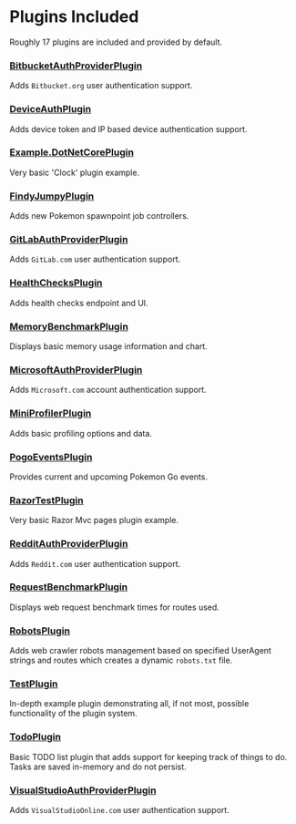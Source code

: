 # Plugins Included  

Roughly 17 plugins are included and provided by default.   

### [BitbucketAuthProviderPlugin](../plugins/BitbucketAuthProviderPlugin.md)  
Adds `Bitbucket.org` user authentication support.    

### [DeviceAuthPlugin](../plugins/DeviceAuthPlugin.md)  
Adds device token and IP based device authentication support.

### [Example.DotNetCorePlugin](../plugins/Example.DotNetCorePlugin.md)  
Very basic 'Clock' plugin example.  

### [FindyJumpyPlugin](../plugins/FindyJumpyPlugin.md)  
Adds new Pokemon spawnpoint job controllers.  

### [GitLabAuthProviderPlugin](../plugins/GitLabAuthProviderPlugin.md)  
Adds `GitLab.com` user authentication support.  

### [HealthChecksPlugin](../plugins/HealthChecksPlugin.md)  
Adds health checks endpoint and UI.  

### [MemoryBenchmarkPlugin](../plugins/MemoryBenchmarkPlugin.md)  
Displays basic memory usage information and chart.  

### [MicrosoftAuthProviderPlugin](../plugins/MicrosoftAuthProviderPlugin.md)  
Adds `Microsoft.com` account authentication support.

### [MiniProfilerPlugin](../plugins/MiniProfilerPlugin.md)  
Adds basic profiling options and data.  

### [PogoEventsPlugin](../plugins/PogoEventsPlugin.md)  
Provides current and upcoming Pokemon Go events.  

### [RazorTestPlugin](../plugins/RazorTestPlugin.md)  
Very basic Razor Mvc pages plugin example.  

### [RedditAuthProviderPlugin](../plugins/RedditAuthProviderPlugin.md)  
Adds `Reddit.com` user authentication support.  

### [RequestBenchmarkPlugin](../plugins/RequestBenchmarkPlugin.md)  
Displays web request benchmark times for routes used.  

### [RobotsPlugin](../plugins/RobotsPlugin.md)  
Adds web crawler robots management based on specified UserAgent strings and routes which creates a dynamic `robots.txt` file.  

### [TestPlugin](../plugins/TestPlugin.md)  
In-depth example plugin demonstrating all, if not most, possible functionality of the plugin system.  

### [TodoPlugin](../plugins/TodoPlugin.md)  
Basic TODO list plugin that adds support for keeping track of things to do. Tasks are saved in-memory and do not persist.  

### [VisualStudioAuthProviderPlugin](../plugins/VisualStudioAuthProviderPlugin.md)  
Adds `VisualStudioOnline.com` user authentication support.  